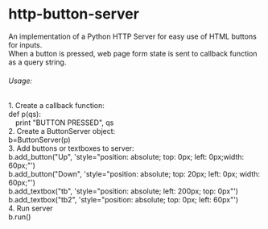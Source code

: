 # http-button-server
An implementation of a Python HTTP Server for easy use of HTML buttons for inputs.
</br>
When a button is pressed, web page form state is sent to callback function as a query string.</br>


<h6>Usage:</h6>
1. Create a callback function:</br>
  def p(qs):</br>
  &emsp;print "BUTTON PRESSED", qs</br>
2. Create a ButtonServer object:</br>
	b=ButtonServer(p)</br>
3. Add buttons or textboxes to server:</br>
	b.add_button("Up", 'style="position: absolute; top: 0px; left: 0px;width: 60px;"')</br>
	b.add_button("Down", 'style="position: absolute; top: 20px; left: 0px; width: 60px;"')</br>
        b.add_textbox("tb", 'style="position: absolute; left: 200px; top: 0px"')</br>
        b.add_textbox("tb2", 'style="position: absolute; top: 0px; left: 60px"')</br>
4. Run server</br>
	b.run()</br>
